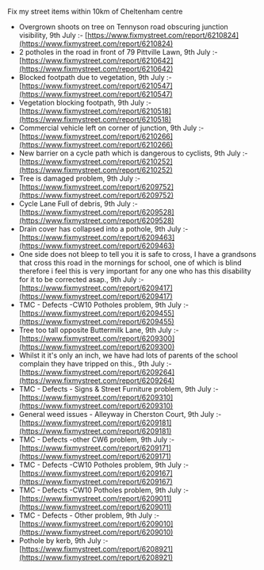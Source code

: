 Fix my street items within 10km of Cheltenham centre

<!-- fix_marker starts -->

- Overgrown shoots on tree on Tennyson road obscuring junction visibility, 9th July :- [https://www.fixmystreet.com/report/6210824](https://www.fixmystreet.com/report/6210824)
- 2 potholes in the road in front of 79 Pittville Lawn, 9th July :- [https://www.fixmystreet.com/report/6210642](https://www.fixmystreet.com/report/6210642)
- Blocked footpath due to vegetation, 9th July :- [https://www.fixmystreet.com/report/6210547](https://www.fixmystreet.com/report/6210547)
- Vegetation blocking footpath, 9th July :- [https://www.fixmystreet.com/report/6210518](https://www.fixmystreet.com/report/6210518)
- Commercial vehicle left on corner of junction, 9th July :- [https://www.fixmystreet.com/report/6210266](https://www.fixmystreet.com/report/6210266)
- New barrier on a cycle path which is dangerous to cyclists, 9th July :- [https://www.fixmystreet.com/report/6210252](https://www.fixmystreet.com/report/6210252)
- Tree is damaged problem, 9th July :- [https://www.fixmystreet.com/report/6209752](https://www.fixmystreet.com/report/6209752)
- Cycle Lane Full of debris, 9th July :- [https://www.fixmystreet.com/report/6209528](https://www.fixmystreet.com/report/6209528)
- Drain cover has collapsed into a pothole, 9th July :- [https://www.fixmystreet.com/report/6209463](https://www.fixmystreet.com/report/6209463)
- One side does not bleep to tell you it is safe to cross, I have a grandsons that cross this road in the mornings for school, one of which is blind therefore i feel this is very important for any one who has this disability for it to be corrected asap., 9th July :- [https://www.fixmystreet.com/report/6209417](https://www.fixmystreet.com/report/6209417)
- TMC - Defects -CW10 Potholes problem, 9th July :- [https://www.fixmystreet.com/report/6209455](https://www.fixmystreet.com/report/6209455)
- Tree too tall opposite Buttermilk Lane, 9th July :- [https://www.fixmystreet.com/report/6209300](https://www.fixmystreet.com/report/6209300)
- Whilst it it's only an inch, we have had lots of parents of the school complain they have tripped on this., 9th July :- [https://www.fixmystreet.com/report/6209264](https://www.fixmystreet.com/report/6209264)
- TMC - Defects - Signs & Street Furniture problem, 9th July :- [https://www.fixmystreet.com/report/6209310](https://www.fixmystreet.com/report/6209310)
- General weed issues - Alleyway in Cherston Court, 9th July :- [https://www.fixmystreet.com/report/6209181](https://www.fixmystreet.com/report/6209181)
- TMC - Defects -other CW6 problem, 9th July :- [https://www.fixmystreet.com/report/6209171](https://www.fixmystreet.com/report/6209171)
- TMC - Defects -CW10 Potholes problem, 9th July :- [https://www.fixmystreet.com/report/6209167](https://www.fixmystreet.com/report/6209167)
- TMC - Defects -CW10 Potholes problem, 9th July :- [https://www.fixmystreet.com/report/6209011](https://www.fixmystreet.com/report/6209011)
- TMC - Defects - Other problem, 9th July :- [https://www.fixmystreet.com/report/6209010](https://www.fixmystreet.com/report/6209010)
- Pothole by kerb, 9th July :- [https://www.fixmystreet.com/report/6208921](https://www.fixmystreet.com/report/6208921)

<!-- fix_marker ends -->